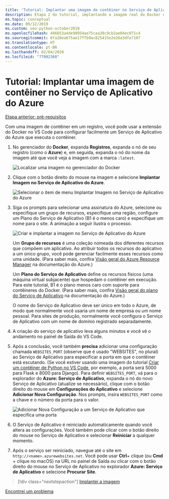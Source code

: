 ```yaml
---
title: 'Tutorial: Implantar uma imagem de contêiner no Serviço de Aplicativo do Azure com o Visual Studio Code'
description: Etapa 2 do tutorial, implantando a imagem real do Docker no Serviço de Aplicativo do Azure de um registro de contêiner.
ms.topic: conceptual
ms.date: 09/12/2019
ms.custom: seo-python-october2019
ms.openlocfilehash: 446653a4de98954ae75caa38c9cb2ae04ec071c4
ms.sourcegitcommit: 6fa28ea675ae17ffb9ac825415e2e26a3dfe7107
ms.translationtype: HT
ms.contentlocale: pt-BR
ms.lasthandoff: 02/04/2020
ms.locfileid: "77002368"
---
```

# <a name="tutorial-deploy-a-container-image-to-azure-app-service"></a>Tutorial: Implantar uma imagem de contêiner no Serviço de Aplicativo do Azure

[Etapa anterior: pré-requisitos](tutorial-deploy-containers-01.md)

Com uma imagem de contêiner em um registro, você pode usar a extensão do Docker no VS Code para configurar facilmente um Serviço de Aplicativo do Azure que executa o contêiner.

1. No gerenciador do **Docker**, expanda **Registros**, expanda o nó de seu registro (como o **Azure**) e, em seguida, expanda o nó do nome da imagem até que você veja a imagem com a marca `:latest`.

    ![Localizar uma imagem no gerenciador do Docker](media/deploy-containers/find-image-to-deploy-in-docker-explorer.png)

1. Clique com o botão direito do mouse na imagem e selecione **Implantar Imagem no Serviço de Aplicativo do Azure**.

    ![Selecionar o item de menu Implantar Imagem no Serviço de Aplicativo do Azure](media/deploy-containers/deploy-image-to-azure-app-service-with-docker-explorer.png)

1. Siga os prompts para selecionar uma assinatura do Azure, selecione ou especifique um grupo de recursos, especifique uma região, configure um Plano do Serviço de Aplicativo (B1 é o menos caro) e especifique um nome para o site. A animação a seguir ilustra o processo.

    ![Criar e implantar a imagem no Serviço de Aplicativo do Azure](media/deploy-containers/deploy-image-to-azure-app-service.gif)

    Um **Grupo de recursos** é uma coleção nomeada dos diferentes recursos que compõem um aplicativo. Ao atribuir todos os recursos do aplicativo a um único grupo, você pode gerenciar facilmente esses recursos como uma unidade. (Para saber mais, confira [Visão geral do Azure Resource Manager](https://docs.microsoft.com/azure/azure-resource-manager/resource-group-overview) na documentação do Azure.)

    Um **Plano do Serviço de Aplicativo** define os recursos físicos (uma máquina virtual subjacente) que hospedam o contêiner em execução. Para este tutorial, B1 é o plano menos caro com suporte para contêineres do Docker. (Para saber mais, confira [Visão geral do plano do Serviço de Aplicativo](https://docs.microsoft.com/azure/app-service/azure-web-sites-web-hosting-plans-in-depth-overview) na documentação do Azure.)

    O nome do Serviço de Aplicativo deve ser único em todo o Azure, de modo que normalmente você usaria um nome de empresa ou um nome pessoal. Para sites de produção, normalmente você configura o Serviço de Aplicativo com um nome de domínio registrado separadamente.

1. A criação do serviço de aplicativo leva alguns minutos e você vê o andamento no painel de Saída do VS Code.

1. Após a conclusão, você também **precisa** adicionar uma configuração chamada `WEBSITES_PORT` (observe que é usado "WEBSITES", no plural) ao Serviço de Aplicativo para especificar a porta em que o contêiner está escutando. (Se você estiver usando uma imagem do tutorial [Criar um contêiner de Python no VS Code](https://code.visualstudio.com/docs/python/tutorial-create-containers), por exemplo, a porta será 5000 para Flask e 8000 para Django). Para definir `WEBSITES_PORT`, vá para o explorador do **Azure: Serviço de Aplicativo**, expanda o nó do novo Serviço de Aplicativo (atualize se necessário), clique com o botão direito do mouse em **Configurações do Aplicativo** e selecione **Adicionar Nova Configuração**. Nos prompts, insira `WEBSITES_PORT` como a chave e o número da porta para o valor.

    ![Adicionar Nova Configuração a um Serviço de Aplicativo que especifica uma porta](media/deploy-containers/add-new-setting-in-app-service-settings-explorer.png)

1. O Serviço de Aplicativo é reiniciado automaticamente quando você altera as configurações. Você também pode clicar com o botão direito do mouse no Serviço de Aplicativo e selecionar **Reiniciar** a qualquer momento.

1. Após o serviço ser reiniciado, navegue até o site em `http://<name>.azurewebsites.net`. Você pode usar **Ctrl**+ clique (ou **Cmd** + clique no macOS) na URL no painel de Saída ou clicar com o botão direito do mouse no Serviço de Aplicativo no explorador **Azure: Serviço de Aplicativo** e selecione **Procurar Site**.

> [!div class="nextstepaction"]
> [Implantei a imagem](tutorial-deploy-containers-03.md)

[Encontrei um problema](https://www.research.net/r/PWZWZ52?tutorial=vscode-appservice-containers&step=02-deploy-container)
